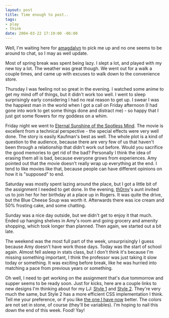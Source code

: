 ```yaml
--- 
layout: post
title: Time enough to post..
tags: 
- play
- think
date: 2004-03-22 17:19:00 -06:00
---
```

Well, I'm waiting here for <a href="http://amagdalyn.livejournal.com">amagdalyn</a> to pick me up and no one seems to be around to chat, so I may as well update.

Most of spring break was spent being lazy.  I slept a lot, and played with my new toy a lot.  The weather was great though.  We went out for a walk a couple times, and came up with excuses to walk down to the convenience store.

Thursday I was feeling not so great in the evening.  I watched some anime to get my mind off of things, but it didn't work too well.  I went to sleep surprisingly early considering I had no real reason to get up.   I swear I was the happiest man in the world when I got a call on Friday afternoon (I had gone into work to get some things done and distract me) - so happy that I just got some flowers for my goddess on a whim.

Friday night we went to <a href="http://www.imdb.com/title/tt0338013/">Eternal Sunshine of the Spotless Mind</a>.  The movie is excellent from a technical perspective - the special effects were very well done.  The story is easily Kaufman's best as well.  The whole plot is a kind of question to the audience, because there are very few of us that haven't been through a relationship that didn't work out before.   Would you sacrifice the good memories to get rid of the bad?  Personally I think the idea of erasing them all is bad, because everyone grows from experiences.   Amy pointed out that the movie doesn't really wrap up everything at the end.  I tend to like movies like that, because people can have different opinions on how it is "supposed" to end.

Saturday was mostly spent lazing around the place, but I got a little bit of the assignment I needed to get done.  In the evening, <a href="http://th0rny.livejournal.com">th0rny</a>'s aunt invited us to join her for her birthday at a place up in Rogers.  It was quite the drive, but the Blue Cheese Soup was worth it.  Afterwards there was ice cream and 50% frosting cake, and some chatting.

Sunday was a nice day outside, but we didn't get to enjoy it that much.  Ended up hanging shelves in Amy's room and going grocery and amenity shopping, which took longer than planned.  Then again, we started out a bit late.

The weekend was the most full part of the week, unsurprisingly I guess because Amy doesn't have work those days.  Today was the start of school again.  Almost fell asleep in stats class, but I don't think it's because I'm missing something important, I think the professor was just taking it slow today or something.  It was exciting before break, like he was hurried into matching a pace from previous years or something.

Oh well, I need to get working on the assignment that's due tommorrow and supper seems to be ready soon.   Just for kicks, here are a couple links to new designs I'm thinking about for my LJ: <a href="http://base0.net/newindex.html">Style 1</a> and <a href="http://base0.net/newlj/index.html">Style 2</a>.  They're very much the same, but Style 2 has a more efficient CSS implementation I think.  Tell me your preference, or if you like <a href="http://jamuraa.livejournal.com/">the one I have now</a> better.  The colors are not set in stone, of course (they'll be variables).  I'm hoping to nail this down the end of this week.   Food! Yay!
